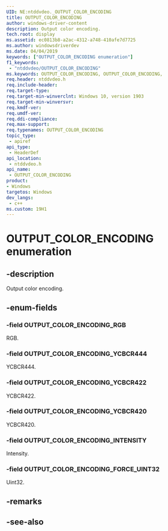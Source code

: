 ```yaml
---
UID: NE:ntddvdeo._OUTPUT_COLOR_ENCODING
title: OUTPUT_COLOR_ENCODING
author: windows-driver-content
description: Output color encoding.
tech.root: display
ms.assetid: ec0813b8-a2ac-4312-a748-410afe7d7725
ms.author: windowsdriverdev
ms.date: 04/04/2019
keywords: ["OUTPUT_COLOR_ENCODING enumeration"]
f1_keywords:
 - "ntddvdeo/OUTPUT_COLOR_ENCODING"
ms.keywords: OUTPUT_COLOR_ENCODING, OUTPUT_COLOR_ENCODING, 
req.header: ntddvdeo.h
req.include-header:
req.target-type:
req.target-min-winverclnt: Windows 10, version 1903
req.target-min-winversvr:
req.kmdf-ver:
req.umdf-ver:
req.ddi-compliance:
req.max-support:
req.typenames: OUTPUT_COLOR_ENCODING
topic_type: 
 - apiref
api_type: 
 - HeaderDef
api_location: 
 - ntddvdeo.h
api_name: 
 - OUTPUT_COLOR_ENCODING
product:
- Windows
targetos: Windows
dev_langs:
 - c++
ms.custom: 19H1
---
```


# OUTPUT_COLOR_ENCODING enumeration

## -description

Output color encoding.

## -enum-fields

### -field OUTPUT_COLOR_ENCODING_RGB

RGB.

### -field OUTPUT_COLOR_ENCODING_YCBCR444

YCBCR444.

### -field OUTPUT_COLOR_ENCODING_YCBCR422

YCBCR422.

### -field OUTPUT_COLOR_ENCODING_YCBCR420

YCBCR420.

### -field OUTPUT_COLOR_ENCODING_INTENSITY

Intensity.

### -field OUTPUT_COLOR_ENCODING_FORCE_UINT32 

Uint32.

## -remarks

## -see-also
